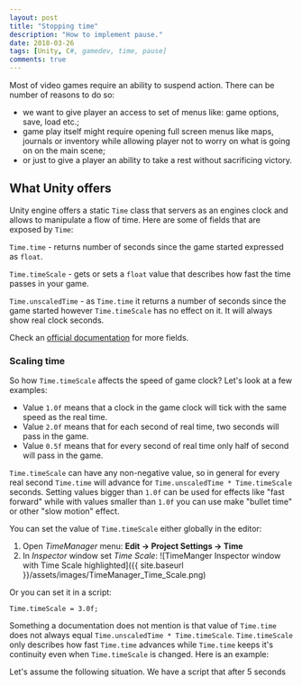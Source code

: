 ```yaml
---
layout: post
title: "Stopping time"
description: "How to implement pause."
date: 2018-03-26
tags: [Unity, C#, gamedev, time, pause]
comments: true
---
```


Most of video games require an ability to suspend action. There can be number of reasons to do so:
* we want to give player an access to set of menus like: game options, save, load etc.;
* game play itself might require opening full screen menus like maps, journals or inventory while allowing player not to worry on what is going on on the main scene;
* or just to give a player an ability to take a rest without sacrificing victory.

## What Unity offers

Unity engine offers a static `Time` class that servers as an engines clock and allows to manipulate a flow of time. Here are some of fields that are exposed by `Time`:

`Time.time` - returns number of seconds since the game started expressed as `float`.

`Time.timeScale` - gets or sets a `float` value that describes how fast the time passes in your game. 

`Time.unscaledTime` - as `Time.time` it returns a number of seconds since the game started however `Time.timeScale` has no effect on it. It will always show real clock seconds.

Check an [official documentation](https://docs.unity3d.com/ScriptReference/Time.html) for more fields.

### Scaling time

So how `Time.timeScale` affects the speed of game clock? Let's look at a few examples:
* Value `1.0f` means that a clock in the game clock will tick with the same speed as the real time.
* Value `2.0f` means that for each second of real time, two seconds will pass in the game.
* Value `0.5f` means that for every second of real time only half of second will pass in the game.

`Time.timeScale` can have any non-negative value, so in general for every real second `Time.time` will advance for `Time.unscaledTime * Time.timeScale` seconds. Setting values bigger than `1.0f` can be used for effects like "fast forward" while with values smaller than `1.0f` you can use make "bullet time" or other "slow motion" effect.

You can set the value of `Time.timeScale` either globally in the editor:

1. Open *TimeManager* menu: **Edit -> Project Settings -> Time**
2. In *Inspector* window set *Time Scale*:
![TimeManger Inspector window with Time Scale highlighted]({{ site.baseurl }}/assets/images/TimeManager_Time_Scale.png)

Or you can set it in a script:

```
Time.timeScale = 3.0f;
```

Something a documentation does not mention is that value of `Time.time` does not always equal `Time.unscaledTime * Time.timeScale`. `Time.timeScale` only describes how fast `Time.time` advances while `Time.time` keeps it's continuity even when `Time.timeScale` is changed. Here is an example:

Let's assume the following situation. We have a script that after 5 seconds